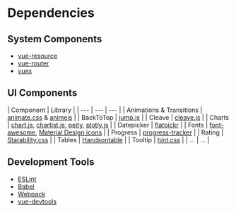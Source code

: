 # Dependencies


## System Components

* [vue-resource][]
* [vue-router][]
* [vuex][]


## UI Components

| Component | Library |
| --- | --- | --- |
| Animations & Transitions | [animate.css][] & [animejs][] |
| BackToTop | [jump.js][] |
| Cleave | [cleave.js][] |
| Charts | [chart.js][], [chartist.js][], [peity][], [plotly.js][] |
| Datepicker | [flatpickr][] |
| Fonts | [font-awesome][], [Material Design icons][] |
| Progress | [progress-tracker][] |
| Rating | [Starability.css][] |
| Tables | [Handsontable][] |
| Tooltip | [hint.css][] |
| ... | ... |


## Development Tools

* [ESLint][]
* [Babel][]
* [Webpack][]
* [vue-devtools][]


[animate.css]: http://daneden.github.io/animate.css/
[animejs]: http://anime-js.com/

[vue-resource]: https://github.com/vuejs/vue-resource
[vue-router]: https://github.com/vuejs/vue-router
[vuex]: https://github.com/vuejs/vuex

[jump.js]: http://callmecavs.com/jump.js/

[progress-tracker]: http://nigelotoole.github.io/progress-tracker/

[Starability.css]: http://lunarlogic.github.io/starability/

[hint.css]: http://kushagragour.in/lab/hint/

[flatpickr]: https://chmln.github.io/flatpickr/

[cleave.js]: http://nosir.github.io/cleave.js

[chart.js]: http://www.chartjs.org
[chartist.js]: https://gionkunz.github.io/chartist-js/index.html
[peity]: https://github.com/benpickles/peity
[plotly.js]: https://github.com/plotly/plotly.js

[Handsontable]: https://handsontable.com

[font-awesome]: http://fontawesome.io
[Material Design icons]: http://google.github.io/material-design-icons/

[Babel]: http://babeljs.io/
[ESLint]: http://eslint.org
[Webpack]: https://webpack.github.io
[vue-devtools]: https://github.com/vuejs/vue-devtools

